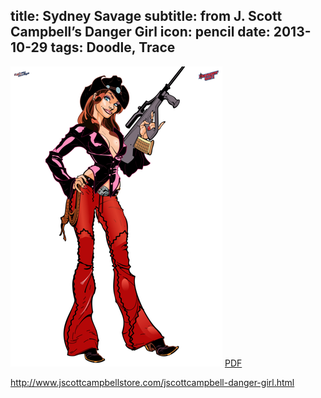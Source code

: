 title: Sydney Savage
subtitle: from J. Scott Campbell’s Danger Girl
icon: pencil
date: 2013-10-29
tags: Doodle, Trace
----

![Sydney Savage](sydney-savage.png)
[PDF](sydney-savage.pdf)

http://www.jscottcampbellstore.com/jscottcampbell-danger-girl.html

